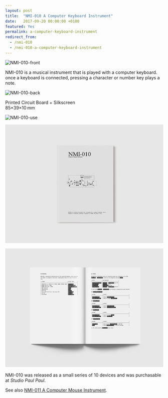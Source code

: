 ```yaml
---
layout: post
title:  "NMI-010 A Computer Keyboard Instrument"
date:   2017-09-20 00:00:00 +0100
featured: Yes
permalink: a-computer-keyboard-instrument
redirect_from:
  - /nmi-010
  - /nmi-010-a-computer-keyboard-instrument
---
```


![NMI-010-front](/assets/2017-09-20-NMI-010-front-640×480.jpg)

NMI-010 is a musical instrument that is played with a computer keyboard. once a keyboard is connected, pressing a character or number key plays a note.

![NMI-010-back](/assets/2017-09-20-NMI-010-back-640×480.jpg)

Printed Circuit Board + Silkscreen   
85×39×10 mm   

![NMI-010-use](/assets/2017-09-20-NMI-010-use-640×480.jpg)

![NMI-010-booklet-cover](/assets/2017-09-20-NMI-010-booklet-cover.jpg)

![NMI-010-booklet-spread](/assets/2017-09-20-NMI-010-booklet-spread.jpg)

NMI-010 was released as a small series of 10 devices and was purchasable at *Studio Paul Paul*.

See also [NMI-011 A Computer Mouse Instrument](https://dennisppaul.de/a-computer-mouse-instrument).
